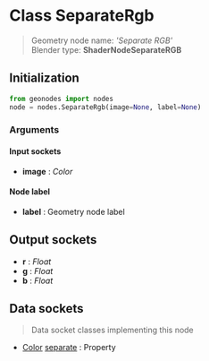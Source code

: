 
# Class SeparateRgb

> Geometry node name: _'Separate RGB'_<br>Blender type:  **ShaderNodeSeparateRGB**

## Initialization


```python
from geonodes import nodes
node = nodes.SeparateRgb(image=None, label=None)
```


### Arguments


#### Input sockets



- **image** : _Color_



#### Node label



- **label** : Geometry node label



## Output sockets



- **r** : _Float_
- **g** : _Float_
- **b** : _Float_



## Data sockets

> Data socket classes implementing this node


- [Color](../sockets/Color.md) [separate](../sockets/Color.md#separate) : Property


